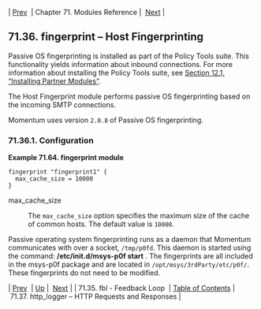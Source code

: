 | [Prev](modules.fbl)  | Chapter 71. Modules Reference |  [Next](modules.http_logger) |

## 71.36. fingerprint – Host Fingerprinting

<a class="indexterm" name="idp21888848"></a>

Passive OS fingerprinting is installed as part of the Policy Tools suite. This functionality yields information about inbound connections. For more information about installing the Policy Tools suite, see [Section 12.1, “Installing Partner Modules”](post_installation#install.additional.packages "12.1. Installing Partner Modules").

The Host Fingerprint module performs passive OS fingerprinting based on the incoming SMTP connections.

Momentum uses version `2.0.8` of Passive OS fingerprinting.

### 71.36.1. Configuration

<a name="example.fingerprint3"></a>

**Example 71.64. fingerprint module**

```
fingerprint "fingerprint1" {
  max_cache_size = 10000
}
```

<dl class="variablelist">

<dt>max_cache_size</dt>

<dd>

The `max_cache_size` option specifies the maximum size of the cache of common hosts. The default value is `10000`.

</dd>

</dl>

Passive operating system fingerprinting runs as a daemon that Momentum communicates with over a socket, `/tmp/p0fd`. This daemon is started using the command: **/etc/init.d/msys-p0f start** . The fingerprints are all included in the msys-p0f package and are located in `/opt/msys/3rdParty/etc/p0f/`. These fingerprints do not need to be modified.

| [Prev](modules.fbl)  | [Up](modules) |  [Next](modules.http_logger) |
| 71.35. fbl - Feedback Loop  | [Table of Contents](index) |  71.37. http_logger – HTTP Requests and Responses |

